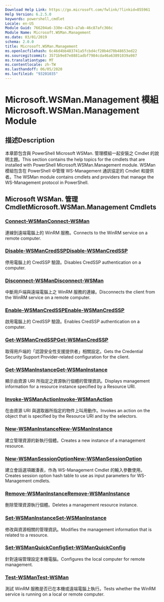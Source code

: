 ```yaml
---
Download Help Link: https://go.microsoft.com/fwlink/?linkid=855961
Help Version: 6.2.5.0
keywords: powershell,cmdlet
Locale: en-US
Module Guid: 766204a6-330e-4263-a7ab-46c87afc366c
Module Name: Microsoft.WSMan.Management
ms.date: 03/01/2019
schema: 2.0.0
title: Microsoft.WSMan.Management
ms.openlocfilehash: 6c46d4bb483741a5fcbd4cf20b4d70b48653ed22
ms.sourcegitcommit: 3571b9e87e8881adbf7984cda46a63891039a987
ms.translationtype: MT
ms.contentlocale: zh-TW
ms.lasthandoff: 06/05/2020
ms.locfileid: "93201035"
---
```

# <span data-ttu-id="3be35-103">Microsoft.WSMan.Management 模組</span><span class="sxs-lookup"><span data-stu-id="3be35-103">Microsoft.WSMan.Management Module</span></span>

## <span data-ttu-id="3be35-104">描述</span><span class="sxs-lookup"><span data-stu-id="3be35-104">Description</span></span>

<span data-ttu-id="3be35-105">本章節包含與 PowerShell Microsoft WSMan. 管理模組一起安裝之 Cmdlet 的說明主題。</span><span class="sxs-lookup"><span data-stu-id="3be35-105">This section contains the help topics for the cmdlets that are installed with PowerShell Microsoft.WSMan.Management module.</span></span> <span data-ttu-id="3be35-106">WSMan 模組包含在 PowerShell 中管理 WS-Management 通訊協定的 Cmdlet 和提供者。</span><span class="sxs-lookup"><span data-stu-id="3be35-106">The WSMan module contains cmdlets and providers that manage the WS-Management protocol in PowerShell.</span></span>

## <span data-ttu-id="3be35-107">Microsoft WSMan. 管理 Cmdlet</span><span class="sxs-lookup"><span data-stu-id="3be35-107">Microsoft.WSMan.Management Cmdlets</span></span>

### [<span data-ttu-id="3be35-108">Connect-WSMan</span><span class="sxs-lookup"><span data-stu-id="3be35-108">Connect-WSMan</span></span>](Connect-WSMan.md)
<span data-ttu-id="3be35-109">連線到遠端電腦上的 WinRM 服務。</span><span class="sxs-lookup"><span data-stu-id="3be35-109">Connects to the WinRM service on a remote computer.</span></span>

### [<span data-ttu-id="3be35-110">Disable-WSManCredSSP</span><span class="sxs-lookup"><span data-stu-id="3be35-110">Disable-WSManCredSSP</span></span>](Disable-WSManCredSSP.md)
<span data-ttu-id="3be35-111">停用電腦上的 CredSSP 驗證。</span><span class="sxs-lookup"><span data-stu-id="3be35-111">Disables CredSSP authentication on a computer.</span></span>

### [<span data-ttu-id="3be35-112">Disconnect-WSMan</span><span class="sxs-lookup"><span data-stu-id="3be35-112">Disconnect-WSMan</span></span>](Disconnect-WSMan.md)
<span data-ttu-id="3be35-113">中斷用戶端與遠端電腦上之 WinRM 服務的連線。</span><span class="sxs-lookup"><span data-stu-id="3be35-113">Disconnects the client from the WinRM service on a remote computer.</span></span>

### [<span data-ttu-id="3be35-114">Enable-WSManCredSSP</span><span class="sxs-lookup"><span data-stu-id="3be35-114">Enable-WSManCredSSP</span></span>](Enable-WSManCredSSP.md)
<span data-ttu-id="3be35-115">啟用電腦上的 CredSSP 驗證。</span><span class="sxs-lookup"><span data-stu-id="3be35-115">Enables CredSSP authentication on a computer.</span></span>

### [<span data-ttu-id="3be35-116">Get-WSManCredSSP</span><span class="sxs-lookup"><span data-stu-id="3be35-116">Get-WSManCredSSP</span></span>](Get-WSManCredSSP.md)
<span data-ttu-id="3be35-117">取得用戶端的「認證安全性支援提供者」相關設定。</span><span class="sxs-lookup"><span data-stu-id="3be35-117">Gets the Credential Security Support Provider-related configuration for the client.</span></span>

### [<span data-ttu-id="3be35-118">Get-WSManInstance</span><span class="sxs-lookup"><span data-stu-id="3be35-118">Get-WSManInstance</span></span>](Get-WSManInstance.md)
<span data-ttu-id="3be35-119">顯示由資源 URI 所指定之資源執行個體的管理資訊。</span><span class="sxs-lookup"><span data-stu-id="3be35-119">Displays management information for a resource instance specified by a Resource URI.</span></span>

### [<span data-ttu-id="3be35-120">Invoke-WSManAction</span><span class="sxs-lookup"><span data-stu-id="3be35-120">Invoke-WSManAction</span></span>](Invoke-WSManAction.md)
<span data-ttu-id="3be35-121">在由資源 URI 與選取器所指定的物件上叫用動作。</span><span class="sxs-lookup"><span data-stu-id="3be35-121">Invokes an action on the object that is specified by the Resource URI and by the selectors.</span></span>

### [<span data-ttu-id="3be35-122">New-WSManInstance</span><span class="sxs-lookup"><span data-stu-id="3be35-122">New-WSManInstance</span></span>](New-WSManInstance.md)
<span data-ttu-id="3be35-123">建立管理資源的新執行個體。</span><span class="sxs-lookup"><span data-stu-id="3be35-123">Creates a new instance of a management resource.</span></span>

### [<span data-ttu-id="3be35-124">New-WSManSessionOption</span><span class="sxs-lookup"><span data-stu-id="3be35-124">New-WSManSessionOption</span></span>](New-WSManSessionOption.md)
<span data-ttu-id="3be35-125">建立會話選項雜湊表，作為 WS-Management Cmdlet 的輸入參數使用。</span><span class="sxs-lookup"><span data-stu-id="3be35-125">Creates session option hash table to use as input parameters for WS-Management cmdlets.</span></span>

### [<span data-ttu-id="3be35-126">Remove-WSManInstance</span><span class="sxs-lookup"><span data-stu-id="3be35-126">Remove-WSManInstance</span></span>](Remove-WSManInstance.md)
<span data-ttu-id="3be35-127">刪除管理資源執行個體。</span><span class="sxs-lookup"><span data-stu-id="3be35-127">Deletes a management resource instance.</span></span>

### [<span data-ttu-id="3be35-128">Set-WSManInstance</span><span class="sxs-lookup"><span data-stu-id="3be35-128">Set-WSManInstance</span></span>](Set-WSManInstance.md)
<span data-ttu-id="3be35-129">修改與資源相關的管理資訊。</span><span class="sxs-lookup"><span data-stu-id="3be35-129">Modifies the management information that is related to a resource.</span></span>

### [<span data-ttu-id="3be35-130">Set-WSManQuickConfig</span><span class="sxs-lookup"><span data-stu-id="3be35-130">Set-WSManQuickConfig</span></span>](Set-WSManQuickConfig.md)
<span data-ttu-id="3be35-131">針對遠端管理設定本機電腦。</span><span class="sxs-lookup"><span data-stu-id="3be35-131">Configures the local computer for remote management.</span></span>

### [<span data-ttu-id="3be35-132">Test-WSMan</span><span class="sxs-lookup"><span data-stu-id="3be35-132">Test-WSMan</span></span>](Test-WSMan.md)
<span data-ttu-id="3be35-133">測試 WinRM 服務是否已在本機或遠端電腦上執行。</span><span class="sxs-lookup"><span data-stu-id="3be35-133">Tests whether the WinRM service is running on a local or remote computer.</span></span>
